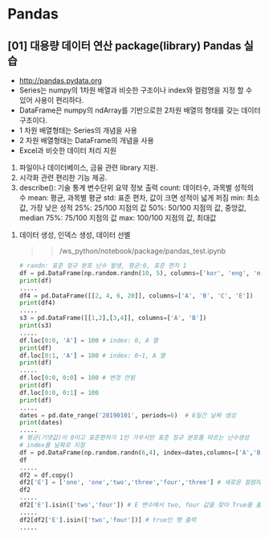 # Pandas

## [01] 대용량 데이터 연산 package(library) Pandas 실습

- <http://pandas.pydata.org>
- Series는 numpy의 1차원 배열과 비슷한 구조이나 index와 컬럼명을 지정 할 수 있어 사용이 편리하다.
- DataFrame은 numpy의 ndArray를 기반으로한 2차원 배열의 형태를 갖는 데이터 구조이다.
- 1 차원 배열형태는 Series의 개념을 사용
- 2 차원 배열형태는 DataFrame의 개념을 사용
- Excel과 비슷한 데이터 처리 지원

1) 파일이나 데이터베이스, 금융 관련 library 지원.
2) 시각화 관련 편리한 기능 제공.
3) describe(): 기술 통계
   변수단위 요약 정보 출력
   count: 데이터수, 과목별 성적의 수
   mean: 평균, 과목별 평균
   std: 표준 편차, 값이 크면 성적이 넓게 퍼짐
   min: 최소값, 가장 낮은 성적
   25%: 25/100 지점의 값
   50%: 50/100 지점의 값, 중앙값, median
   75%: 75/100 지점의 값
   max: 100/100 지점의 값, 최대값

1. 데이터 생성, 인덱스 생성, 데이터 선별
    >> /ws_python/notebook/package/pandas_test.ipynb

    ```python
    # randn: 표준 정규 분포 난수 발생, 평균:0, 표준 편차 1
    df = pd.DataFrame(np.random.randn(10, 5), columns=['kor', 'eng', 'mat', 'python', 'ai'])
    print(df)
    .....
    df4 = pd.DataFrame([[2, 4, 6, 20]], columns=['A', 'B', 'C', 'E'])
    print(df4)
    .....
    s3 = pd.DataFrame([[1,2],[3,4]], columns=['A', 'B'])
    print(s3)
    .....
    df.loc[0:0, 'A'] = 100 # index: 0, A 열
    print(df)
    df.loc[0:1, 'A'] = 100 # index: 0~1, A 열
    print(df)
    .....
    df.loc[0:0, 0:0] = 100 # 변경 안됨
    print(df)
    df.loc[0:0, 0:1] = 100
    print(df)
    .....
    dates = pd.date_range('20190101', periods=6)  # 6일간 날짜 생성
    print(dates)
    .....
    # 평균(기댓값)이 0이고 표준편차가 1인 가우시안 표준 정규 분포를 따르는 난수생성
    # index를 날짜로 지정
    df = pd.DataFrame(np.random.randn(6,4), index=dates,columns=['A','B','C','D'])
    df
    .....
    df2 = df.copy()
    df2['E'] = ['one', 'one','two','three','four','three'] # 새로운 컬럼의 추가
    df2
    .....
    df2['E'].isin(['two','four']) # E 변수에서 two, four 값을 찾아 True를 출력  
    .....
    df2[df2['E'].isin(['two','four'])] # true인 행 출력
    .....
    ```
